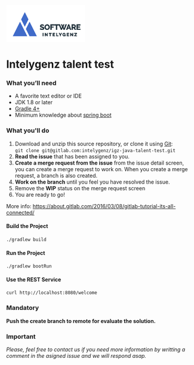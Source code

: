 ![alt text](img/igz-h.jpg)

# Intelygenz talent test

### What you’ll need

* A favorite text editor or IDE
* JDK 1.8 or later
* [Gradle 4+](https://gradle.org)
* Minimum knowledge about [spring boot](https://spring.io/projects/spring-boot)

### What you'll do

1. Download and unzip this source repository, or clone it using [Git](https://git-scm.com):  
   `git clone git@gitlab.com:intelygenz/igz-java-talent-test.git`
2. **Read the issue** that has been assigned to you.
3. **Create a merge request from the issue** from the issue detail screen, you can create a merge request to work on.
   When you create a merge request, a branch is also created.
5. **Work on the branch** until you feel you have resolved the issue.
6. Remove the **WIP** status on the merge request screen
7. You are ready to go!

More info: https://about.gitlab.com/2016/03/08/gitlab-tutorial-its-all-connected/

#### Build the Project

```
./gradlew build
```

#### Run the Project

```
./gradlew bootRun
```

#### Use the REST Service

```
curl http://localhost:8080/welcome
```

### Mandatory

**Push the create branch to remote for evaluate the solution.**

### Important

_Please, feel free to contact us if you need more information by writting a comment in the asigned issue and we will
respond asap._
